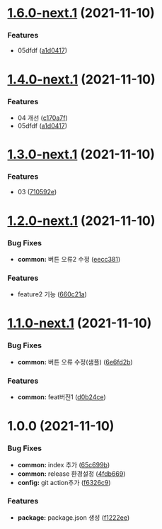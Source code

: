 # [1.6.0-next.1](https://github.com/julong1988/rele3/compare/v1.5.0...v1.6.0-next.1) (2021-11-10)


### Features

* 05dfdf ([a1d0417](https://github.com/julong1988/rele3/commit/a1d0417f71986d26716856f7375ee6ae14d998f7))

# [1.4.0-next.1](https://github.com/julong1988/rele3/compare/v1.3.0...v1.4.0-next.1) (2021-11-10)


### Features

* 04 개선 ([c170a7f](https://github.com/julong1988/rele3/commit/c170a7f6b44fd916c75f2004e03767af1a965272))
* 05dfdf ([a1d0417](https://github.com/julong1988/rele3/commit/a1d0417f71986d26716856f7375ee6ae14d998f7))

# [1.3.0-next.1](https://github.com/julong1988/rele3/compare/v1.2.0...v1.3.0-next.1) (2021-11-10)


### Features

* 03 ([710592e](https://github.com/julong1988/rele3/commit/710592e8f70c708f5e766203035e7f2930eb9cbe))

# [1.2.0-next.1](https://github.com/julong1988/rele3/compare/v1.1.0...v1.2.0-next.1) (2021-11-10)


### Bug Fixes

* **common:** 버튼 오류2 수정 ([eecc381](https://github.com/julong1988/rele3/commit/eecc38127b635dad66b95d292c18c7f21b2072be))


### Features

* feature2 기능 ([660c21a](https://github.com/julong1988/rele3/commit/660c21ab7d878188c0b54b0424aa7ff7e0d9c8d2))

# [1.1.0-next.1](https://github.com/julong1988/rele3/compare/v1.0.0...v1.1.0-next.1) (2021-11-10)


### Bug Fixes

* **common:** 버튼 오류 수정(샘플) ([6e6fd2b](https://github.com/julong1988/rele3/commit/6e6fd2b7345d87b04526cb6a11cd3b2231f5a45a))


### Features

* **common:** feat버전1 ([d0b24ce](https://github.com/julong1988/rele3/commit/d0b24cef83acc9b126431366d6c3fdabdec954bc))

# 1.0.0 (2021-11-10)


### Bug Fixes

* **common:** index 추가 ([65c699b](https://github.com/julong1988/rele3/commit/65c699b3163023f70c9567bd37cb042523ec4038))
* **common:** release 환경설정 ([4fdb669](https://github.com/julong1988/rele3/commit/4fdb6694318a23456d578e041f2745b59d347c79))
* **config:** git action추가 ([f6326c9](https://github.com/julong1988/rele3/commit/f6326c9c48be79b242a7301caa426bfd4e8c7db9))


### Features

* **package:** package.json 생성 ([f1222ee](https://github.com/julong1988/rele3/commit/f1222ee14da4b201a97f9d723144a92d276b06cf))

